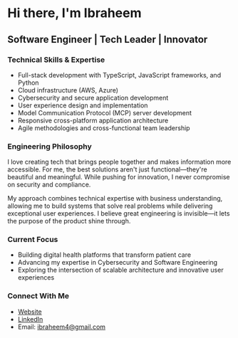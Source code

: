 # Hi there, I'm Ibraheem

## Software Engineer | Tech Leader | Innovator

### Technical Skills & Expertise

- Full-stack development with TypeScript, JavaScript frameworks, and Python
- Cloud infrastructure (AWS, Azure)
- Cybersecurity and secure application development
- User experience design and implementation
- Model Communication Protocol (MCP) server development
- Responsive cross-platform application architecture
- Agile methodologies and cross-functional team leadership

### Engineering Philosophy

I love creating tech that brings people together and makes information more accessible. For me, the best solutions aren't just functional—they're beautiful and meaningful. While pushing for innovation, I never compromise on security and compliance.

My approach combines technical expertise with business understanding, allowing me to build systems that solve real problems while delivering exceptional user experiences. I believe great engineering is invisible—it lets the purpose of the product shine through.

### Current Focus

- Building digital health platforms that transform patient care
- Advancing my expertise in Cybersecurity and Software Engineering 
- Exploring the intersection of scalable architecture and innovative user experiences

### Connect With Me

- [Website](https://www.ibraheem.com)
- [LinkedIn](https://www.linkedin.com/in/ibraheem4/)
- Email: ibraheem4@gmail.com
